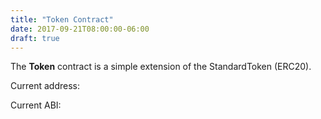 ```yaml
---
title: "Token Contract"
date: 2017-09-21T08:00:00-06:00
draft: true
---
```

The **Token** contract is a simple extension of the StandardToken (ERC20).

<!--RQC CODE solidity Token/Token.sol -->

Current address:
<!--RQC ADDRESS Token/Token.address -->

Current ABI:
<!--RQC ABI Token/Token.abi -->
